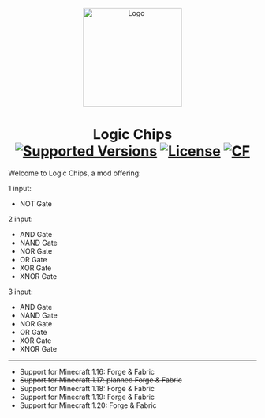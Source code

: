<p align="center"><img src="https://i.imgur.com/VreScyE.png" alt="Logo" width="200"></p>
<h1 align="center">Logic Chips<br>
<a href="https://www.curseforge.com/minecraft/mc-mods/logic-chips/files"><img src="https://img.shields.io/badge/Available%20for-MC%201.16.5%20and%201.19.2-c70039" alt="Supported Versions"></a>
<a href="https://github.com/philoufilou/Logic-Chips/blob/1.16.5/LICENSE"><img src="https://img.shields.io/github/license/philoufilou/Logic-Chips?style=flat&color=900c3f" alt="License"></a>
<a href="https://www.curseforge.com/minecraft/mc-mods/logic-chips"><img src="https://cf.way2muchnoise.eu/682497.svg" alt="CF"></a>
</h1>
Welcome to Logic Chips, a mod offering:

1 input:
- NOT Gate

2 input:
- AND Gate
- NAND Gate
- NOR Gate
- OR Gate
- XOR Gate  
- XNOR Gate

3 input:
- AND Gate
- NAND Gate
- NOR Gate
- OR Gate
- XOR Gate
- XNOR Gate

---

- Support for Minecraft 1.16: Forge & Fabric
- ~~Support for Minecraft 1.17: planned Forge & Fabric~~
- Support for Minecraft 1.18: Forge & Fabric
- Support for Minecraft 1.19: Forge & Fabric
- Support for Minecraft 1.20: Forge & Fabric
 
